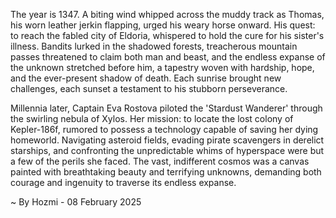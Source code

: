 
The year is 1347.  A biting wind whipped across the muddy track as Thomas, his worn leather jerkin flapping, urged his weary horse onward.  His quest: to reach the fabled city of Eldoria, whispered to hold the cure for his sister's illness.  Bandits lurked in the shadowed forests, treacherous mountain passes threatened to claim both man and beast, and the endless expanse of the unknown stretched before him, a tapestry woven with hardship, hope, and the ever-present shadow of death. Each sunrise brought new challenges, each sunset a testament to his stubborn perseverance.

Millennia later, Captain Eva Rostova piloted the 'Stardust Wanderer' through the swirling nebula of Xylos.  Her mission: to locate the lost colony of Kepler-186f, rumored to possess a technology capable of saving her dying homeworld.  Navigating asteroid fields, evading pirate scavengers in derelict starships, and confronting the unpredictable whims of hyperspace were but a few of the perils she faced. The vast, indifferent cosmos was a canvas painted with breathtaking beauty and terrifying unknowns, demanding both courage and ingenuity to traverse its endless expanse.

~ By Hozmi - 08 February 2025
